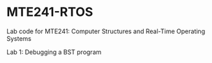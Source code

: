 # MTE241-RTOS
Lab code for MTE241: Computer Structures and Real-Time Operating Systems

Lab 1: Debugging a BST program
